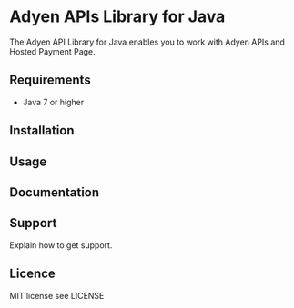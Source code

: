 # Adyen APIs Library for Java
The Adyen API Library for Java enables you to work with Adyen APIs and Hosted Payment Page.
  
## Requirements

* Java 7 or higher
  
## Installation
  
  
## Usage

## Documentation
    
## Support
  
Explain how to get support.
  
## Licence

MIT license see LICENSE